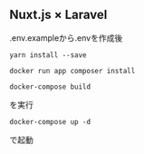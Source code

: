 ## Nuxt.js × Laravel

.env.exampleから.envを作成後

```yarn install --save```

```docker run app composer install```

```docker-compose build```

を実行

```docker-compose up -d```

で起動